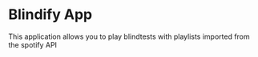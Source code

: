 # Blindify App

This application allows you to play blindtests with playlists imported from the spotify API
